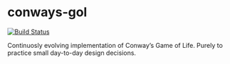 # conways-gol

[![Build Status](https://travis-ci.com/liutaurasvilda/conways-gol.svg?branch=master)](https://travis-ci.com/liutaurasvilda/conways-gol)

Continuosly evolving implementation of Conway’s Game of Life. Purely to practice small day-to-day design decisions.
